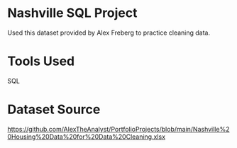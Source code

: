# Nashville SQL Project
Used this dataset provided by Alex Freberg to practice cleaning data.

# Tools Used
SQL

# Dataset Source
https://github.com/AlexTheAnalyst/PortfolioProjects/blob/main/Nashville%20Housing%20Data%20for%20Data%20Cleaning.xlsx

